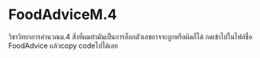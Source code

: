 # FoodAdviceM.4
วิชาวิทยาการคำนวณม.4 สิ่งที่ผมทำมันเป็นการล็อกตัวเลขอาจจะถูกหรือผิดก็ได้
กดเข้าไปในไฟล์ชื่อ FoodAdvice เเล้วcopy codeไปได้เลย
